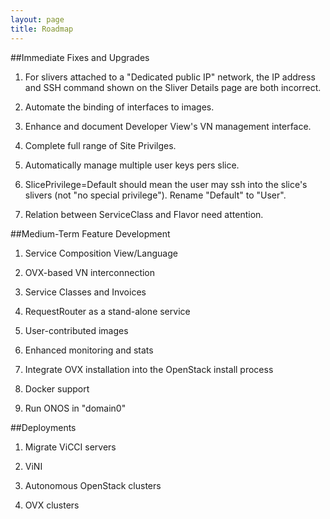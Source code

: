 ```yaml
---
layout: page
title: Roadmap
---
```


##Immediate Fixes and Upgrades

1. For slivers attached to a "Dedicated public IP" network, the IP
   address and SSH command shown on the Sliver Details page are both
   incorrect.

2. Automate the binding of interfaces to images.

3. Enhance and document Developer View's VN management interface.

4. Complete full range of Site Privilges.

5. Automatically manage multiple user keys pers slice.

6. SlicePrivilege=Default should mean the user may ssh into the
   slice's slivers (not "no special privilege"). Rename "Default" to
   "User".

7. Relation between ServiceClass and Flavor need attention.

##Medium-Term Feature Development

1. Service Composition View/Language

2. OVX-based VN interconnection

3. Service Classes and Invoices

4. RequestRouter as a stand-alone service

5. User-contributed images

6. Enhanced monitoring and stats

7. Integrate OVX installation into the OpenStack install process

8. Docker support

9. Run ONOS in "domain0"

##Deployments

1. Migrate ViCCI servers 

2. ViNI

3. Autonomous OpenStack clusters

4. OVX clusters

